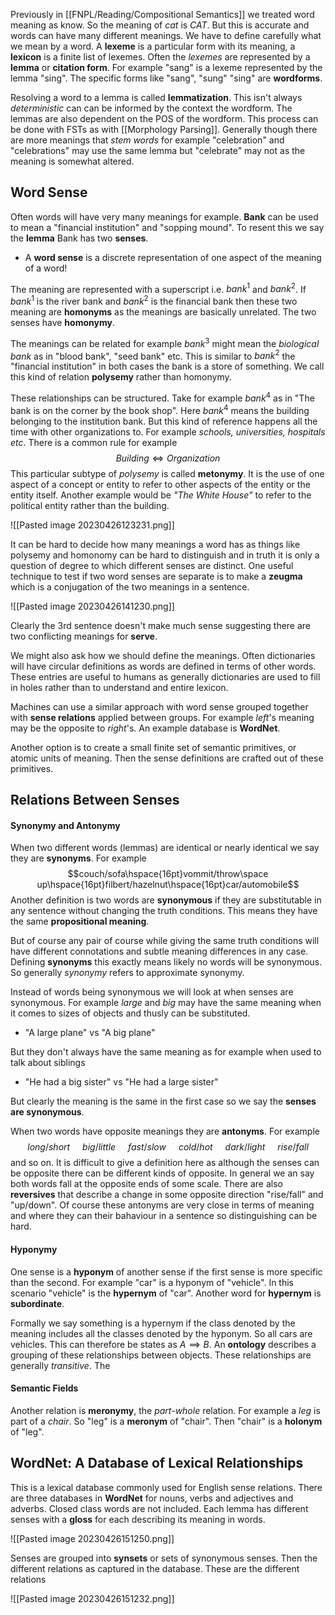 Previously in [[FNPL/Reading/Compositional Semantics]] we treated word meaning as know. So the meaning of $cat$ is $CAT$. But this is accurate and words can have many different meanings. We have to define carefully what we mean by a word. A **lexeme** is a particular form with its meaning, a **lexicon** is a finite list of lexemes. Often the *lexemes* are represented by a **lemma** or **citation form**. For example "sang" is a lexeme represented by the lemma "sing". The specific forms like "sang", "sung" "sing" are **wordforms**.

Resolving a word to a lemma is called **lemmatization**. This isn't always *deterministic* can can be informed by the context the  wordform. The lemmas are also dependent on the POS of the wordform. This process can be done with FSTs as with [[Morphology Parsing]]. Generally though there are more meanings that *stem words* for example "celebration" and "celebrations" may use the same lemma but "celebrate" may not as the meaning is somewhat altered.

## Word Sense
Often words will have very many meanings for example. **Bank** can be used to mean a "financial institution" and "sopping mound". To resent this we say the **lemma** Bank has two **senses**. 

- A **word sense** is a discrete representation of one aspect of the meaning of a word!

The meaning are represented with a superscript i.e. $bank^1$ and $bank^2$. If $bank^1$ is the river bank and $bank^2$ is the financial bank then these two meaning are **homonyms** as the meanings are basically unrelated. The two senses have **homonymy**.

The meanings can be related for example $bank^3$ might mean the *biological bank* as in "blood bank", "seed bank" etc. This is similar to $bank^2$ the "financial institution" in both cases the bank is a store of something. We call this kind of relation **polysemy** rather than homonymy.

These relationships can be structured. Take for example $bank^4$ as in "The bank is on the corner by the book shop". Here $bank^4$ means the building belonging to the institution bank. But this kind of reference happens all the time with other organizations to. For example *schools, universities, hospitals etc*. There is a common rule for example $$Building\iff Organization$$This particular subtype of *polysemy* is called **metonymy**. It is the use of one aspect of a concept or entity to refer to other aspects of the entity or the entity itself. Another example would be *"The White House"* to refer to the political entity rather than the building.

![[Pasted image 20230426123231.png]]

It can be hard to decide how many meanings a word has as things like polysemy and homonomy can be hard to distinguish and in truth it is only a question of degree to which different senses are distinct. One useful technique to test if two word senses are separate is to make a **zeugma** which is a conjugation of the two meanings in a sentence.

![[Pasted image 20230426141230.png]]

Clearly the 3rd sentence doesn't make much sense suggesting there are two conflicting meanings for **serve**.

We might also ask how we should define the meanings. Often dictionaries will have circular definitions as words are defined in terms of other words. These entries are useful to humans as generally dictionaries are used to fill in holes rather than to understand and entire lexicon.

Machines can use a similar approach with word sense grouped together with **sense relations** applied between groups. For example $left$'s meaning may be the opposite to $right$'s. An example database is **WordNet**.

Another option is to create a small finite set of semantic primitives, or atomic units of meaning.  Then the sense definitions are crafted out of these primitives.

## Relations Between Senses

#### Synonymy and Antonymy
When two different words (lemmas) are identical or nearly identical we say they are **synonyms**. For example $$couch/sofa\hspace{16pt}vommit/throw\space up\hspace{16pt}filbert/hazelnut\hspace{16pt}car/automobile$$Another definition is two words are **synonymous** if they are substitutable in any sentence without changing the truth conditions. This means they have the same **propositional meaning**.

But of course any pair of course while giving the same truth conditions will have different connotations and subtle meaning differences in any case. Defining **synonyms** this exactly means likely no words will be synonymous. So generally *synonymy* refers to approximate synonymy.

Instead of words being synonymous we will look at when senses are synonymous. For example $large$ and $big$ may have the same meaning when it comes to sizes of objects and thusly can be substituted. 

- "A large plane" vs "A big plane"

But they don't always have the same meaning as for example when used to talk about siblings

- "He had a big sister" vs "He had a large sister"

But clearly the meaning is the same in the first case so we say the **senses are synonymous**.

When two words have opposite meanings they are **antonyms**. For example $$long/short\hspace{16pt}big/little\hspace{16pt}fast/slow\hspace{16pt}cold/hot\hspace{16pt}dark/light\hspace{16pt}rise/fall$$and so on. It is difficult to give a definition here as although the senses can be opposite there can be different kinds of opposite. In general we an say both words fall at the opposite ends of some scale. There are also **reversives** that describe a change in some opposite direction "rise/fall" and "up/down". Of course these antonyms are very close in terms of meaning and where they can their bahaviour in a sentence so distinguishing can be hard.

#### Hyponymy
One sense is a **hyponym** of another sense if the first sense is more specific than the second. For example "car" is a hyponym of "vehicle". In this scenario "vehicle" is the **hypernym** of "car". Another word for **hypernym** is **subordinate**.

Formally we say something is a hypernym if the class denoted by the meaning includes all the classes denoted by the hyponym. So all cars are vehicles. This can therefore be states as $A\implies B$. An **ontology** describes a grouping of these relationships between objects. These relationships are generally *transitive*. The

#### Semantic Fields
Another relation is **meronymy**, the *part-whole* relation. For example a *leg* is part of a *chair*. So "leg" is a **meronym** of "chair". Then "chair" is a **holonym** of "leg".

## WordNet: A Database of Lexical Relationships
This is a lexical database commonly used for English sense relations. There are three databases in **WordNet** for nouns, verbs and adjectives and adverbs. Closed class words are not included. Each lemma has different senses with a **gloss** for each describing its meaning in words.

![[Pasted image 20230426151250.png]]

Senses are grouped into **synsets** or sets of synonymous senses. Then the different relations as captured in the database. These are the different relations

![[Pasted image 20230426151232.png]]

